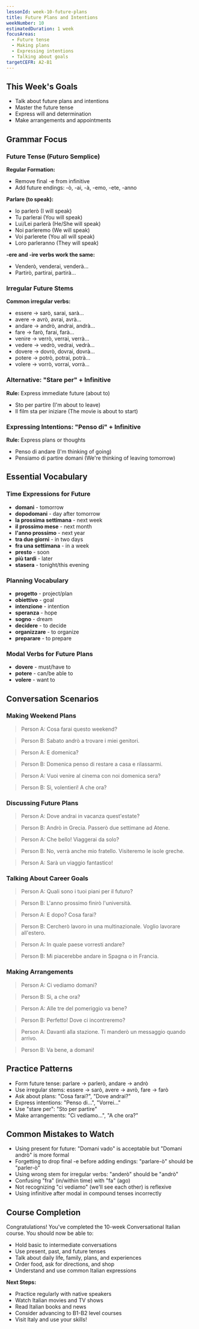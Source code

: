 ```yaml
---
lessonId: week-10-future-plans
title: Future Plans and Intentions
weekNumber: 10
estimatedDuration: 1 week
focusAreas:
  - Future tense
  - Making plans
  - Expressing intentions
  - Talking about goals
targetCEFR: A2-B1
---
```


## This Week's Goals

- Talk about future plans and intentions
- Master the future tense
- Express will and determination
- Make arrangements and appointments

## Grammar Focus

### Future Tense (Futuro Semplice)

**Regular Formation:**
- Remove final -e from infinitive
- Add future endings: -ò, -ai, -à, -emo, -ete, -anno

**Parlare (to speak):**
- Io parlerò (I will speak)
- Tu parlerai (You will speak)
- Lui/Lei parlerà (He/She will speak)
- Noi parleremo (We will speak)
- Voi parlerete (You all will speak)
- Loro parleranno (They will speak)

**-ere and -ire verbs work the same:**
- Venderò, venderai, venderà...
- Partirò, partirai, partirà...

### Irregular Future Stems

**Common irregular verbs:**
- essere → sarò, sarai, sarà...
- avere → avrò, avrai, avrà...
- andare → andrò, andrai, andrà...
- fare → farò, farai, farà...
- venire → verrò, verrai, verrà...
- vedere → vedrò, vedrai, vedrà...
- dovere → dovrò, dovrai, dovrà...
- potere → potrò, potrai, potrà...
- volere → vorrò, vorrai, vorrà...

### Alternative: "Stare per" + Infinitive

**Rule:** Express immediate future (about to)
- Sto per partire (I'm about to leave)
- Il film sta per iniziare (The movie is about to start)

### Expressing Intentions: "Penso di" + Infinitive

**Rule:** Express plans or thoughts
- Penso di andare (I'm thinking of going)
- Pensiamo di partire domani (We're thinking of leaving tomorrow)

## Essential Vocabulary

### Time Expressions for Future
- **domani** - tomorrow
- **dopodomani** - day after tomorrow
- **la prossima settimana** - next week
- **il prossimo mese** - next month
- **l'anno prossimo** - next year
- **tra due giorni** - in two days
- **fra una settimana** - in a week
- **presto** - soon
- **più tardi** - later
- **stasera** - tonight/this evening

### Planning Vocabulary
- **progetto** - project/plan
- **obiettivo** - goal
- **intenzione** - intention
- **speranza** - hope
- **sogno** - dream
- **decidere** - to decide
- **organizzare** - to organize
- **preparare** - to prepare

### Modal Verbs for Future Plans
- **dovere** - must/have to
- **potere** - can/be able to
- **volere** - want to

## Conversation Scenarios

### Making Weekend Plans

> Person A: Cosa farai questo weekend?

> Person B: Sabato andrò a trovare i miei genitori.

> Person A: E domenica?

> Person B: Domenica penso di restare a casa e rilassarmi.

> Person A: Vuoi venire al cinema con noi domenica sera?

> Person B: Sì, volentieri! A che ora?

### Discussing Future Plans

> Person A: Dove andrai in vacanza quest'estate?

> Person B: Andrò in Grecia. Passerò due settimane ad Atene.

> Person A: Che bello! Viaggerai da solo?

> Person B: No, verrà anche mio fratello. Visiteremo le isole greche.

> Person A: Sarà un viaggio fantastico!

### Talking About Career Goals

> Person A: Quali sono i tuoi piani per il futuro?

> Person B: L'anno prossimo finirò l'università.

> Person A: E dopo? Cosa farai?

> Person B: Cercherò lavoro in una multinazionale. Voglio lavorare all'estero.

> Person A: In quale paese vorresti andare?

> Person B: Mi piacerebbe andare in Spagna o in Francia.

### Making Arrangements

> Person A: Ci vediamo domani?

> Person B: Sì, a che ora?

> Person A: Alle tre del pomeriggio va bene?

> Person B: Perfetto! Dove ci incontreremo?

> Person A: Davanti alla stazione. Ti manderò un messaggio quando arrivo.

> Person B: Va bene, a domani!

## Practice Patterns

- Form future tense: parlare → parlerò, andare → andrò
- Use irregular stems: essere → sarò, avere → avrò, fare → farò
- Ask about plans: "Cosa farai?", "Dove andrai?"
- Express intentions: "Penso di...", "Vorrei..."
- Use "stare per": "Sto per partire"
- Make arrangements: "Ci vediamo...", "A che ora?"

## Common Mistakes to Watch

- Using present for future: "Domani vado" is acceptable but "Domani andrò" is more formal
- Forgetting to drop final -e before adding endings: "parlare-ò" should be "parler-ò"
- Using wrong stem for irregular verbs: "anderò" should be "andrò"
- Confusing "fra" (in/within time) with "fa" (ago)
- Not recognizing "ci vediamo" (we'll see each other) is reflexive
- Using infinitive after modal in compound tenses incorrectly

## Course Completion

Congratulations! You've completed the 10-week Conversational Italian course. You should now be able to:
- Hold basic to intermediate conversations
- Use present, past, and future tenses
- Talk about daily life, family, plans, and experiences
- Order food, ask for directions, and shop
- Understand and use common Italian expressions

**Next Steps:**
- Practice regularly with native speakers
- Watch Italian movies and TV shows
- Read Italian books and news
- Consider advancing to B1-B2 level courses
- Visit Italy and use your skills!
